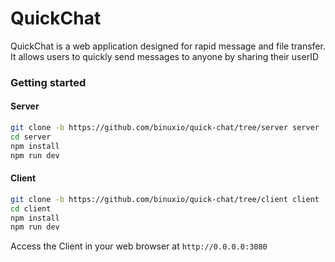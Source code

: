 # QuickChat

QuickChat is a web application designed for rapid message and file transfer. It allows users to quickly send messages to anyone by sharing their userID

### Getting started

#### Server
```bash
git clone -b https://github.com/binuxio/quick-chat/tree/server server
cd server
npm install
npm run dev
```
#### Client
```bash
git clone -b https://github.com/binuxio/quick-chat/tree/client client
cd client
npm install
npm run dev
```

Access the Client in your web browser at `http://0.0.0.0:3080`